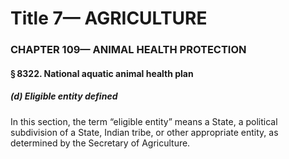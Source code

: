 
# Title 7— AGRICULTURE
### CHAPTER 109— ANIMAL HEALTH PROTECTION
#### § 8322. National aquatic animal health plan
##### (d) Eligible entity defined

In this section, the term “eligible entity” means a State, a political subdivision of a State, Indian tribe, or other appropriate entity, as determined by the Secretary of Agriculture.
